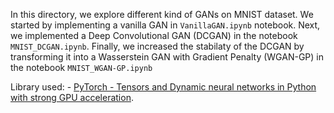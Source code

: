 In this directory, we explore different kind of GANs on MNIST dataset. We started by implementing a vanilla GAN in `VanillaGAN.ipynb` notebook. Next, we implemented a Deep Convolutional GAN (DCGAN) in the notebook `MNIST_DCGAN.ipynb`. Finally, we increased the stabilaty of the DCGAN by transforming it into a Wasserstein GAN with Gradient Penalty (WGAN-GP) in the notebook `MNIST_WGAN-GP.ipynb`

Library used: - [PyTorch - Tensors and Dynamic neural networks in Python with strong GPU acceleration](https://github.com/pytorch/pytorch).
